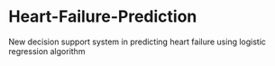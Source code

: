 # Heart-Failure-Prediction
New decision support system in predicting heart failure using logistic regression algorithm
